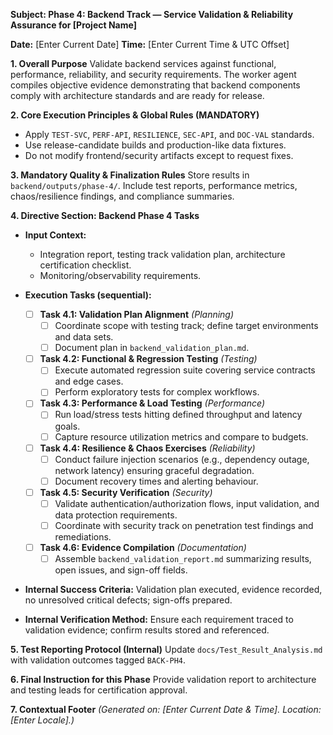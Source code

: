 **Subject: Phase 4: Backend Track — Service Validation & Reliability Assurance for [Project Name]**

**Date:** [Enter Current Date]
**Time:** [Enter Current Time & UTC Offset]

**1. Overall Purpose**
Validate backend services against functional, performance, reliability, and security requirements. The worker agent compiles objective evidence demonstrating that backend components comply with architecture standards and are ready for release.

**2. Core Execution Principles & Global Rules (MANDATORY)**
* Apply `TEST-SVC`, `PERF-API`, `RESILIENCE`, `SEC-API`, and `DOC-VAL` standards.
* Use release-candidate builds and production-like data fixtures.
* Do not modify frontend/security artifacts except to request fixes.

**3. Mandatory Quality & Finalization Rules**
Store results in `backend/outputs/phase-4/`. Include test reports, performance metrics, chaos/resilience findings, and compliance summaries.

**4. Directive Section: Backend Phase 4 Tasks**
* **Input Context:**
    * Integration report, testing track validation plan, architecture certification checklist.
    * Monitoring/observability requirements.

* **Execution Tasks (sequential):**
    - [ ] **Task 4.1: Validation Plan Alignment** *(Planning)*
        - [ ] Coordinate scope with testing track; define target environments and data sets.
        - [ ] Document plan in `backend_validation_plan.md`.
    - [ ] **Task 4.2: Functional & Regression Testing** *(Testing)*
        - [ ] Execute automated regression suite covering service contracts and edge cases.
        - [ ] Perform exploratory tests for complex workflows.
    - [ ] **Task 4.3: Performance & Load Testing** *(Performance)*
        - [ ] Run load/stress tests hitting defined throughput and latency goals.
        - [ ] Capture resource utilization metrics and compare to budgets.
    - [ ] **Task 4.4: Resilience & Chaos Exercises** *(Reliability)*
        - [ ] Conduct failure injection scenarios (e.g., dependency outage, network latency) ensuring graceful degradation.
        - [ ] Document recovery times and alerting behaviour.
    - [ ] **Task 4.5: Security Verification** *(Security)*
        - [ ] Validate authentication/authorization flows, input validation, and data protection requirements.
        - [ ] Coordinate with security track on penetration test findings and remediations.
    - [ ] **Task 4.6: Evidence Compilation** *(Documentation)*
        - [ ] Assemble `backend_validation_report.md` summarizing results, open issues, and sign-off fields.

* **Internal Success Criteria:** Validation plan executed, evidence recorded, no unresolved critical defects; sign-offs prepared.
* **Internal Verification Method:** Ensure each requirement traced to validation evidence; confirm results stored and referenced.

**5. Test Reporting Protocol (Internal)**
Update `docs/Test_Result_Analysis.md` with validation outcomes tagged `BACK-PH4`.

**6. Final Instruction for this Phase**
Provide validation report to architecture and testing leads for certification approval.

**7. Contextual Footer**
*(Generated on: [Enter Current Date & Time]. Location: [Enter Locale].)*
